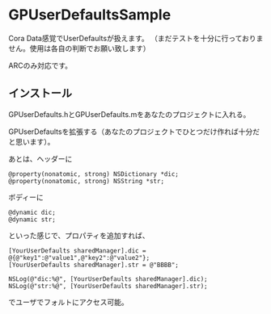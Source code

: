 GPUserDefaultsSample
====================
Cora Data感覚でUserDefaultsが扱えます。
（まだテストを十分に行っておりません。使用は各自の判断でお願い致します）

ARCのみ対応です。


インストール
-----
GPUserDefaults.hとGPUserDefaults.mをあなたのプロジェクトに入れる。

GPUserDefaultsを拡張する（あなたのプロジェクトでひとつだけ作れば十分だと思います）。

あとは、ヘッダーに
```
@property(nonatomic, strong) NSDictionary *dic;
@property(nonatomic, strong) NSString *str;
```

ボディーに
```
@dynamic dic;
@dynamic str;
```
といった感じで、プロパティを追加すれば、
```
[YourUserDefaults sharedManager].dic = @{@"key1":@"value1",@"key2":@"value2"};
[YourUserDefaults sharedManager].str = @"BBBB";
    
NSLog(@"dic:%@", [YourUserDefaults sharedManager].dic);
NSLog(@"str:%@", [YourUserDefaults sharedManager].str);
```
でユーザでフォルトにアクセス可能。
